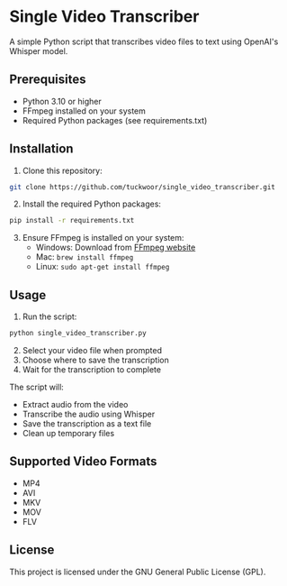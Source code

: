 # Single Video Transcriber

A simple Python script that transcribes video files to text using OpenAI's Whisper model.

## Prerequisites

- Python 3.10 or higher
- FFmpeg installed on your system
- Required Python packages (see requirements.txt)

## Installation

1. Clone this repository:

```bash
git clone https://github.com/tuckwoor/single_video_transcriber.git
```

2. Install the required Python packages:

```bash
pip install -r requirements.txt
```

3. Ensure FFmpeg is installed on your system:
   - Windows: Download from [FFmpeg website](https://ffmpeg.org/download.html)
   - Mac: `brew install ffmpeg`
   - Linux: `sudo apt-get install ffmpeg`

## Usage

1. Run the script:

```bash
python single_video_transcriber.py
```

2. Select your video file when prompted
3. Choose where to save the transcription
4. Wait for the transcription to complete

The script will:
- Extract audio from the video
- Transcribe the audio using Whisper
- Save the transcription as a text file
- Clean up temporary files

## Supported Video Formats

- MP4
- AVI
- MKV
- MOV
- FLV

## License
This project is licensed under the GNU General Public License (GPL).
